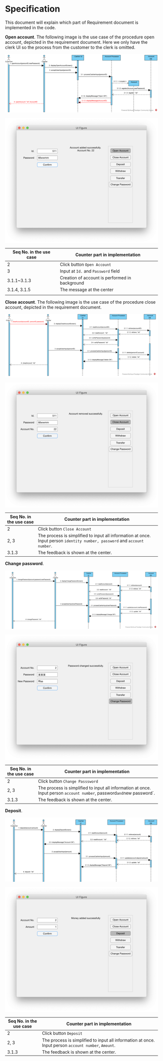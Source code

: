 

# Specification

This document will explain which part of Requirement document is implemented in the code.





**Open account**. The following image is the use case of the procedure open account, depicted in the requirement document. Here we only have the clerk UI so the process from the customer to the clerk is omitted.



![image-20190513222322003](assets/image-20190513222322003.png)

![image-20190513201400583](assets/image-20190513201400583.png)

| Seq No. in the use case | Counter part in implementation                 |
| ----------------------- | ---------------------------------------------- |
| 2                       | Click button `Open Account`                    |
| 3                       | Input at `Id.` and `Password` field            |
| 3.1.1~3.1.3             | Creation of account is performed in background |
| 3.1.4, 3.1.5            | The message at the center                      |
|                         |                                                |

**Close account**. The following image is the use case of the procedure close account, depicted in the requirement document. 

![image-20190513222359425](assets/image-20190513222359425.png)

![image-20190513201413946](assets/image-20190513201413946.png)

| Seq No. in the use case | Counter part in implementation                               |
| ----------------------- | ------------------------------------------------------------ |
| 2                       | Click button `Close Account`                                 |
| 2, 3                    | The process is simplified to input all information at once. Input person `identity number, password` and `account number`. |
| 3.1.3                   | The feedback is shown at the center.                         |



**Change password**.

![image-20190513222710709](assets/image-20190513222710709.png)



![image-20190513221903119](assets/image-20190513221903119.png)



| Seq No. in the use case | Counter part in implementation                               |
| ----------------------- | ------------------------------------------------------------ |
| 2                       | Click button `Change Passsword`                              |
| 2, 3                    | The process is simplified to input all information at once. Input person `account number`, password` and `new password`. |
| 3.1.3                   | The feedback is shown at the center.                         |



**Deposit**.

![image-20190513223256136](assets/image-20190513223256136.png)

![image-20190513221455523](assets/image-20190513221455523.png)



| Seq No. in the use case | Counter part in implementation                               |
| ----------------------- | ------------------------------------------------------------ |
| 2                       | Click button `Deposit`                                       |
| 2, 3                    | The process is simplified to input all information at once. Input person `account number`, `Amount`. |
| 3.1.3                   | The feedback is shown at the center.                         |

